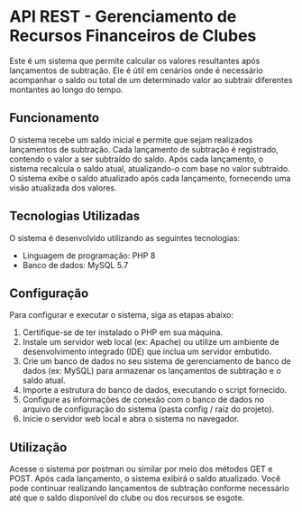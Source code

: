 # API REST - Gerenciamento de Recursos Financeiros de Clubes

Este é um sistema que permite calcular os valores resultantes após lançamentos de subtração. Ele é útil em cenários onde é necessário acompanhar o saldo ou total de um determinado valor ao subtrair diferentes montantes ao longo do tempo.

## Funcionamento

O sistema recebe um saldo inicial e permite que sejam realizados lançamentos de subtração. Cada lançamento de subtração é registrado, contendo o valor a ser subtraído do saldo. Após cada lançamento, o sistema recalcula o saldo atual, atualizando-o com base no valor subtraído. O sistema exibe o saldo atualizado após cada lançamento, fornecendo uma visão atualizada dos valores.

## Tecnologias Utilizadas

O sistema é desenvolvido utilizando as seguintes tecnologias:

- Linguagem de programação: PHP 8
- Banco de dados: MySQL 5.7

## Configuração

Para configurar e executar o sistema, siga as etapas abaixo:

1. Certifique-se de ter instalado o PHP em sua máquina.
2. Instale um servidor web local (ex: Apache) ou utilize um ambiente de desenvolvimento integrado (IDE) que inclua um servidor embutido.
3. Crie um banco de dados no seu sistema de gerenciamento de banco de dados (ex: MySQL) para armazenar os lançamentos de subtração e o saldo atual.
4. Importe a estrutura do banco de dados, executando o script fornecido.
5. Configure as informações de conexão com o banco de dados no arquivo de configuração do sistema (pasta config / raiz do projeto).
6. Inicie o servidor web local e abra o sistema no navegador.

## Utilização

Acesse o sistema por postman ou similar por meio dos métodos GET e POST. Após cada lançamento, o sistema exibirá o saldo atualizado. Você pode continuar realizando lançamentos de subtração conforme necessário até que o saldo disponível do clube ou dos recursos se esgote.
